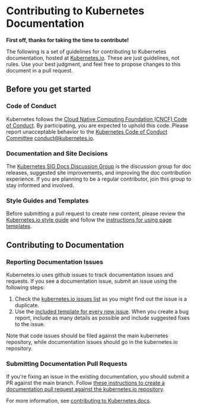 # Contributing to Kubernetes Documentation

**First off, thanks for taking the time to contribute!**

The following is a set of guidelines for contributing to Kubernetes documentation, hosted at [Kubernetes.io](http://kubernetes.io/).
These are just guidelines, not rules. Use your best judgment, and feel free to propose changes to this document in a pull request.

## Before you get started

### Code of Conduct

Kubernetes follows the [Cloud Native Computing Foundation (CNCF) Code of Conduct](https://github.com/cncf/foundation/blob/master/code-of-conduct.md). By participating, you are expected to uphold this code. Please report unacceptable behavior to the
[Kubernetes Code of Conduct Committee](https://github.com/kubernetes/community/tree/master/committee-code-of-conduct) <conduct@kubernetes.io>.

### Documentation and Site Decisions

The [Kubernetes SIG Docs Discussion Group](https://groups.google.com/forum/#!forum/kubernetes-sig-docs) is the discussion group for doc releases, suggested site improvements, and improving the doc contribution experience. If you are planning to be a regular contributor, join this group to stay informed and involved.

### Style Guides and Templates

Before submitting a pull request to create new content, please review the [Kubernetes.io style guide](http://kubernetes.io/docs/home/contribute/style-guide/) and follow the [instructions for using page templates](https://kubernetes.io/docs/contribute/style/page-content-types/).


## Contributing to Documentation

### Reporting Documentation Issues

Kubernetes.io uses github issues to track documentation issues and requests. If you see a documentation issue, submit an issue using the following steps:

1. Check the [kubernetes.io issues list](https://github.com/kubernetes/website/issues) as you might find out the issue is a duplicate.
2. Use the [included template for every new issue](https://github.com/kubernetes/website/issues/new).  When you create a bug report, include as many details as possible and include suggested fixes to the issue.

Note that code issues should be filed against the main kubernetes repository, while documentation issues should go in the kubernetes.io repository.

### Submitting Documentation Pull Requests

If you're fixing an issue in the existing documentation, you should submit a PR against the main branch.  Follow [these instructions to create a documentation pull request against the kubernetes.io repository](http://kubernetes.io/docs/home/contribute/create-pull-request/).

For more information, see [contributing to Kubernetes docs](https://kubernetes.io/docs/contribute/).
